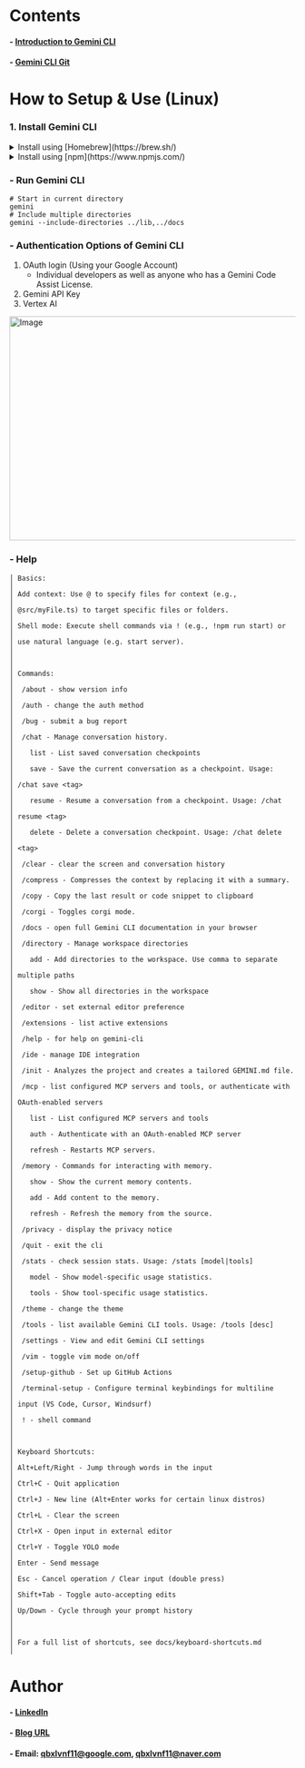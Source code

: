 Contents
=============

#### - [Introduction to Gemini CLI](https://blog.naver.com/qbxlvnf11/223999168942)

#### - [Gemini CLI Git](https://github.com/google-gemini/gemini-cli)


How to Setup & Use (Linux)
=============

### 1. Install Gemini CLI

   <details>
   <summary>Install using [Homebrew](https://brew.sh/)</summary>
     
```
# Install Homebrew
/bin/bash -c "$(curl -fsSL https://raw.githubusercontent.com/Homebrew/install/HEAD/install.sh)"
echo >> /home/{account_name}/.bashr
echo 'eval "$(/home/linuxbrew/.linuxbrew/bin/brew shellenv)"' >> /home/{account_name}/.bashrc
eval "$(/home/linuxbrew/.linuxbrew/bin/brew shellenv)"
sudo apt-get install build-essential
brew --version
# Install Gemini CLI
brew install gemini-cli
```
   </details>

   <details>
   <summary>Install using [npm](https://www.npmjs.com/)</summary>

```
npm install -g @google/gemini-cli
# Install Gemini CLI (Preview version)
npm install -g @google/gemini-cli@preview
# Install Gemini CLI (Stable version)
npm install -g @google/gemini-cli@latest
# Install Gemini CLI (Nightly version)
npm install -g @google/gemini-cli@nightly
```
   </details>
   
### - Run Gemini CLI

```
# Start in current directory
gemini
# Include multiple directories
gemini --include-directories ../lib,../docs
```

### - Authentication Options of Gemini CLI

1. OAuth login (Using your Google Account)
   * Individual developers as well as anyone who has a Gemini Code Assist License.
2. Gemini API Key
3. Vertex AI
     
<img width="608" height="395" alt="Image" src="https://github.com/user-attachments/assets/ae61db96-3492-4785-903a-b97ae4ee00b1" />

### - Help

```
│ Basics:                                                              │
│ Add context: Use @ to specify files for context (e.g.,               │
│ @src/myFile.ts) to target specific files or folders.                 │
│ Shell mode: Execute shell commands via ! (e.g., !npm run start) or   │
│ use natural language (e.g. start server).                            │
│                                                                      │
│ Commands:                                                            │
│  /about - show version info                                          │
│  /auth - change the auth method                                      │
│  /bug - submit a bug report                                          │
│  /chat - Manage conversation history.                                │
│    list - List saved conversation checkpoints                        │
│    save - Save the current conversation as a checkpoint. Usage:      │
│ /chat save <tag>                                                     │
│    resume - Resume a conversation from a checkpoint. Usage: /chat    │
│ resume <tag>                                                         │
│    delete - Delete a conversation checkpoint. Usage: /chat delete    │
│ <tag>                                                                │
│  /clear - clear the screen and conversation history                  │
│  /compress - Compresses the context by replacing it with a summary.  │
│  /copy - Copy the last result or code snippet to clipboard           │
│  /corgi - Toggles corgi mode.                                        │
│  /docs - open full Gemini CLI documentation in your browser          │
│  /directory - Manage workspace directories                           │
│    add - Add directories to the workspace. Use comma to separate     │
│ multiple paths                                                       │
│    show - Show all directories in the workspace                      │
│  /editor - set external editor preference                            │
│  /extensions - list active extensions                                │
│  /help - for help on gemini-cli                                      │
│  /ide - manage IDE integration                                       │
│  /init - Analyzes the project and creates a tailored GEMINI.md file. │
│  /mcp - list configured MCP servers and tools, or authenticate with  │
│ OAuth-enabled servers                                                │
│    list - List configured MCP servers and tools                      │
│    auth - Authenticate with an OAuth-enabled MCP server              │
│    refresh - Restarts MCP servers.                                   │
│  /memory - Commands for interacting with memory.                     │
│    show - Show the current memory contents.                          │
│    add - Add content to the memory.                                  │
│    refresh - Refresh the memory from the source.                     │
│  /privacy - display the privacy notice                               │
│  /quit - exit the cli                                                │
│  /stats - check session stats. Usage: /stats [model|tools]           │
│    model - Show model-specific usage statistics.                     │
│    tools - Show tool-specific usage statistics.                      │
│  /theme - change the theme                                           │
│  /tools - list available Gemini CLI tools. Usage: /tools [desc]      │
│  /settings - View and edit Gemini CLI settings                       │
│  /vim - toggle vim mode on/off                                       │
│  /setup-github - Set up GitHub Actions                               │
│  /terminal-setup - Configure terminal keybindings for multiline      │
│ input (VS Code, Cursor, Windsurf)                                    │
│  ! - shell command                                                   │
│                                                                      │
│ Keyboard Shortcuts:                                                  │
│ Alt+Left/Right - Jump through words in the input                     │
│ Ctrl+C - Quit application                                            │
│ Ctrl+J - New line (Alt+Enter works for certain linux distros)        │
│ Ctrl+L - Clear the screen                                            │
│ Ctrl+X - Open input in external editor                               │
│ Ctrl+Y - Toggle YOLO mode                                            │
│ Enter - Send message                                                 │
│ Esc - Cancel operation / Clear input (double press)                  │
│ Shift+Tab - Toggle auto-accepting edits                              │
│ Up/Down - Cycle through your prompt history                          │
│                                                                      │
│ For a full list of shortcuts, see docs/keyboard-shortcuts.md         │
```
     
Author
=============

#### - [LinkedIn](https://www.linkedin.com/in/taeyong-kong-016bb2154)

#### - [Blog URL](https://blog.naver.com/qbxlvnf11)

#### - Email: qbxlvnf11@google.com, qbxlvnf11@naver.com

